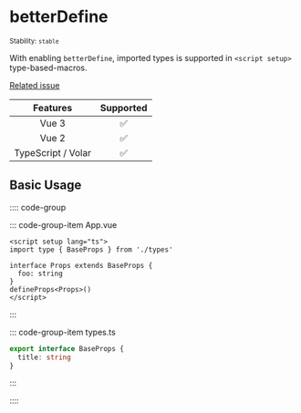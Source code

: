 # betterDefine

<small>Stability: <code class="!text-green-600">stable</code></small>

With enabling `betterDefine`, imported types is supported in `<script setup>` type-based-macros.

[Related issue](https://github.com/vuejs/core/issues/4294)

|      Features      |     Supported      |
| :----------------: | :----------------: |
|       Vue 3        | :white_check_mark: |
|       Vue 2        | :white_check_mark: |
| TypeScript / Volar | :white_check_mark: |

## Basic Usage

:::: code-group

::: code-group-item App.vue

```vue
<script setup lang="ts">
import type { BaseProps } from './types'

interface Props extends BaseProps {
  foo: string
}
defineProps<Props>()
</script>
```

:::

::: code-group-item types.ts

```ts
export interface BaseProps {
  title: string
}
```

:::

::::
